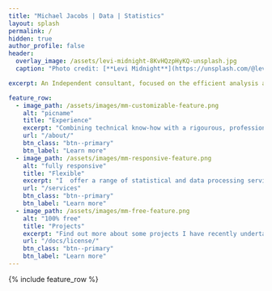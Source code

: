 ```yaml
---
title: "Michael Jacobs | Data | Statistics"
layout: splash
permalink: /
hidden: true
author_profile: false
header:
  overlay_image: /assets/levi-midnight-8KvHQzpHyKQ-unsplash.jpg
  caption: "Photo credit: [**Levi Midnight**](https://unsplash.com/@levi_midnight)"   

excerpt: An Independent consultant, focused on the efficient analysis and interpretation of data.

feature_row:
  - image_path: /assets/images/mm-customizable-feature.png
    alt: "picname"
    title: "Experience"
    excerpt: "Combining technical know-how with a rigourous, professional approach, your data is in safe hands."
    url: "/about/"
    btn_class: "btn--primary"
    btn_label: "Learn more"
  - image_path: /assets/images/mm-responsive-feature.png
    alt: "fully responsive"
    title: "Flexible"
    excerpt: "I  offer a range of statistical and data processing services, aimed at generating new insights."
    url: "/services"
    btn_class: "btn--primary"
    btn_label: "Learn more"
  - image_path: /assets/images/mm-free-feature.png
    alt: "100% free"
    title: "Projects"
    excerpt: "Find out more about some projects I have recently undertaken."
    url: "/docs/license/"
    btn_class: "btn--primary"
    btn_label: "Learn more"      
---
```


{% include feature_row %}

